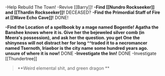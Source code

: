 
-Help Rebuild The Town! 
-Revive [[Barry]]!
**-Find [[Nundro Rockseeker]] and [[Thardin Rockseeker]]!** DECEASED?
**-Find the Primordial Staff of Fire at [[Wave Echo Cave]]!** DONE!

**-Find the Location of a spellbook by a mage named Bogentle!
	Agatha the Banshee knows where it is. Give her the bejeweled silver comb (in Meera's possession), and ask her the question. you get One the shinyness will not distract her for long
^^traded it to a necromancer named Tsernoth, Iriaebor is the city name some hundred years ago. unsure of where it is now!** DONE
**-Investigate the Inn!** DONE
-Investigate [[Thundertree]] 
>**Weird elemental shit, and green dragon
**